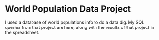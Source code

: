 # World Population Data Project

I used a database of world populations info to do a data dig. My SQL queries from that project are here, along with the results of that project in the spreadsheet.
